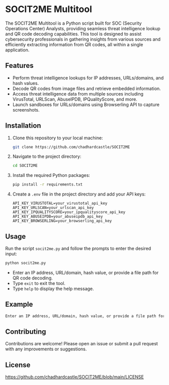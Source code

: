 # SOCIT2ME Multitool


The SOCIT2ME Multitool is a Python script built for SOC (Security Operations Center) Analysts, providing seamless threat intelligence lookup and QR code decoding capabilities. This tool is designed to assist cybersecurity professionals in gathering insights from various sources and efficiently extracting information from QR codes, all within a single application.

## Features

- Perform threat intelligence lookups for IP addresses, URLs/domains, and hash values.
- Decode QR codes from image files and retrieve embedded information.
- Access threat intelligence data from multiple sources including VirusTotal, URLScan, AbuseIPDB, IPQualityScore, and more.
- Launch sandboxes for URLs/domains using Browserling API to capture screenshots.

## Installation

1. Clone this repository to your local machine:

   ```bash
   git clone https://github.com/chadhardcastle/SOCIT2ME
   ```

2. Navigate to the project directory:

   ```bash
   cd SOCIT2ME
   ```

3. Install the required Python packages:

   ```bash
   pip install -r requirements.txt
   ```

4. Create a `.env` file in the project directory and add your API keys:

   ```env
   API_KEY_VIRUSTOTAL=your_virustotal_api_key
   API_KEY_URLSCAN=your_urlscan_api_key
   API_KEY_IPQUALITYSCORE=your_ipqualityscore_api_key
   API_KEY_ABUSEIPDB=your_abuseipdb_api_key
   API_KEY_BROWSERLING=your_browserling_api_key
   ```

## Usage

Run the script `socit2me.py` and follow the prompts to enter the desired input:

```bash
python socit2me.py
```

- Enter an IP address, URL/domain, hash value, or provide a file path for QR code decoding.
- Type `exit` to exit the tool.
- Type `help` to display the help message.

## Example

```bash
Enter an IP address, URL/domain, hash value, or provide a file path for QR code decoding: 8.8.8.8
```

## Contributing

Contributions are welcome! Please open an issue or submit a pull request with any improvements or suggestions.

## License

https://github.com/chadhardcastle/SOCIT2ME/blob/main/LICENSE
